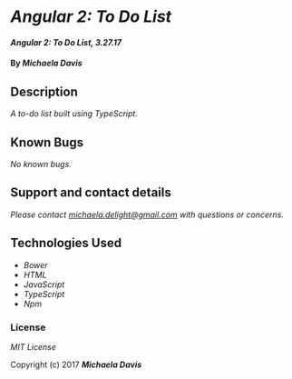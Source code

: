 # _Angular 2: To Do List_

#### _Angular 2: To Do List, 3.27.17_

#### By _**Michaela Davis**_


## Description

_A to-do list built using TypeScript._

## Known Bugs

_No known bugs._

## Support and contact details

_Please contact michaela.delight@gmail.com with questions or concerns._

## Technologies Used

* _Bower_
* _HTML_
* _JavaScript_
* _TypeScript_
* _Npm_


### License

*MIT License*

Copyright (c) 2017 **_Michaela Davis_**
